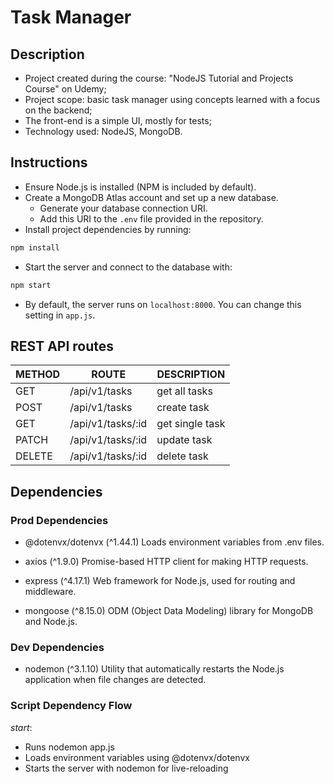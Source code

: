 # Task Manager

## Description

- Project created during the course: "NodeJS Tutorial and Projects Course" on Udemy;
- Project scope: basic task manager using concepts learned with a focus on the backend;
- The front-end is a simple UI, mostly for tests;
- Technology used: NodeJS, MongoDB.

## Instructions

- Ensure Node.js is installed (NPM is included by default).
- Create a MongoDB Atlas account and set up a new database.
  - Generate your database connection URI.
  - Add this URI to the `.env` file provided in the repository.
- Install project dependencies by running:

```bash
npm install
```

- Start the server and connect to the database with:

```bash
npm start
```

- By default, the server runs on `localhost:8000`. You can change this setting in `app.js`.

## REST API routes 

| METHOD | ROUTE             | DESCRIPTION     |
|--------|-------------------|-----------------|
| GET    | /api/v1/tasks     | get all tasks   |
| POST   | /api/v1/tasks     | create task     |
| GET    | /api/v1/tasks/:id | get single task |
| PATCH  | /api/v1/tasks/:id | update task     |
| DELETE | /api/v1/tasks/:id | delete task     |

## Dependencies

### Prod Dependencies

- @dotenvx/dotenvx (^1.44.1)
Loads environment variables from .env files.

- axios (^1.9.0)
Promise-based HTTP client for making HTTP requests.

- express (^4.17.1)
Web framework for Node.js, used for routing and middleware.

- mongoose (^8.15.0)
ODM (Object Data Modeling) library for MongoDB and Node.js.

### Dev Dependencies
- nodemon (^3.1.10)
Utility that automatically restarts the Node.js application when file changes are detected.

### Script Dependency Flow

*start*:
- Runs nodemon app.js
- Loads environment variables using @dotenvx/dotenvx
- Starts the server with nodemon for live-reloading